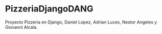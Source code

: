 # PizzeriaDjangoDANG
Proyecto Pizzeria en Django, Daniel Lopez, Adrian Luces, Nestor Angeles y Giovanni Alcala.
